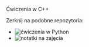 Ćwiczenia w C++

Zerknij na podobne repozytoria:
 * ![ćwiczenia w Python](https://github.com/marcin-filipiak/py_exercises)
 * ![notatki na zajęcia](https://github.com/marcin-filipiak/notatki_na_zajecia)
